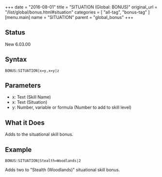 +++
date = "2016-08-01"
title = "SITUATION (Global: BONUS)"
original_url = "/list/global/bonus.html#situation"
categories = [ "all-tag", "bonus-tag" ]
[menu.main]
    name = "SITUATION"
    parent = "global_bonus"
+++

## Status

New 6.03.00

## Syntax

`BONUS:SITUATION|x=y,x=y|z`

## Parameters

-   x: Text (Skill Name)
-   x: Text (Situation)
-   y: Number, variable or formula (Number to add to
    skill level)



What it Does
------------

Adds to the situational skill bonus.

Example
-------

`BONUS:SITUATION|Stealth=Woodlands|2`

Adds two to "Stealth (Woodlands)" situational skill bonus.

